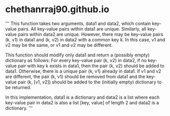 # chethanrraj90.github.io

''' This function takes two arguments, data1 and data2, which contain key-value pairs. All key-value pairs within data1 are unique. Similarly, all key-value pairs within data2 are unique. However, there may be key-value pairs (k, v1) in data1 and (k, v2) in data2 with a common key k. In this case, v1 and v2 may be the same, or v1 and v2 may be different.

This function should modify only data1 and return a (possibly empty) dictionary as follows: For every key-value pair (k, v2) in data2, if no key-value pair with key k exists in data1, then the pair (k, v2) should be added to data1. Otherwise, there is a unique pair (k, v1) already in data1. If v1 and v2 are different, the pair (k, v1) should be removed from data1 and the key-value pair (k, [v1, v2]) should be added to the (initially empty) dictionary to be returned.

In this implementation, data1 is a dictionary and data2 is a list where each key-value pair in data2 is also a list [key, value] of length 2 and data2  is  a  dictionary. '''

